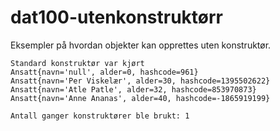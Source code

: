 # dat100-utenkonstruktørr

Eksempler på hvordan objekter kan opprettes uten konstruktør. 

```
Standard konstruktør var kjørt
Ansatt{navn='null', alder=0, hashcode=961}
Ansatt{navn='Per Viskelær', alder=30, hashcode=1395502622}
Ansatt{navn='Atle Patle', alder=32, hashcode=853970873}
Ansatt{navn='Anne Ananas', alder=40, hashcode=-1865919199}

Antall ganger konstruktører ble brukt: 1
```

